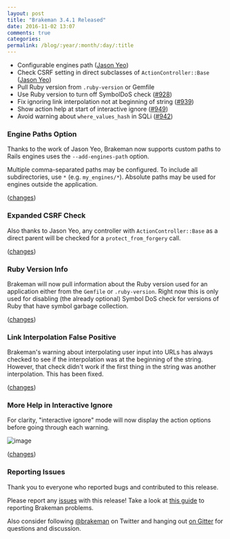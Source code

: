 ```yaml
---
layout: post
title: "Brakeman 3.4.1 Released"
date: 2016-11-02 13:07
comments: true
categories:
permalink: /blog/:year/:month/:day/:title
---
```


* Configurable engines path ([Jason Yeo](https://github.com/jsyeo))
* Check CSRF setting in direct subclasses of `ActionController::Base` ([Jason Yeo](https://github.com/jsyeo))
* Pull Ruby version from `.ruby-version` or Gemfile
* Use Ruby version to turn off SymbolDoS check ([#928](https://github.com/presidentbeef/brakeman/issues/928))
* Fix ignoring link interpolation not at beginning of string ([#939](https://github.com/presidentbeef/brakeman/issues/939))
* Show action help at start of interactive ignore ([#949](https://github.com/presidentbeef/brakeman/issues/949))
* Avoid warning about `where_values_hash` in SQLi ([#942](https://github.com/presidentbeef/brakeman/issues/942))

### Engine Paths Option

Thanks to the work of Jason Yeo, Brakeman now supports custom paths to Rails engines uses the `--add-engines-path` option.

Multiple comma-separated paths may be configured. To include all subdirectories, use `*` (e.g. `my_engines/*`). Absolute paths may be used for engines outside the application.

([changes](https://github.com/presidentbeef/brakeman/pull/948))

### Expanded CSRF Check

Also thanks to Jason Yeo, any controller with `ActionController::Base` as a direct parent will be checked for a `protect_from_forgery` call.

([changes](https://github.com/presidentbeef/brakeman/pull/953))

### Ruby Version Info

Brakeman will now pull information about the Ruby version used for an application either from the `Gemfile` or `.ruby-version`. Right now this is only used for disabling (the already optional) Symbol DoS check for versions of Ruby that have symbol garbage collection.

([changes](https://github.com/presidentbeef/brakeman/pull/947))

### Link Interpolation False Positive

Brakeman's warning about interpolating user input into URLs has always checked to see if the interpolation was at the beginning of the string. However, that check didn't work if the first thing in the string was another interpolation. This has been fixed.

([changes](https://github.com/presidentbeef/brakeman/pull/940))

### More Help in Interactive Ignore

For clarity, "interactive ignore" mode will now display the action options before going through each warning.

![image](https://cloud.githubusercontent.com/assets/75613/19423195/e1d4846c-93d2-11e6-9e07-92ffdf545dbd.png)

([changes](https://github.com/presidentbeef/brakeman/pull/950))

### Reporting Issues

Thank you to everyone who reported bugs and contributed to this release.

Please report any [issues](https://github.com/presidentbeef/brakeman/issues) with this release! Take a look at [this guide](https://github.com/presidentbeef/brakeman/wiki/How-to-Report-a-Brakeman-Issue) to reporting Brakeman problems.

Also consider following [@brakeman](https://twitter.com/brakeman) on Twitter and hanging out [on Gitter](https://gitter.im/presidentbeef/brakeman) for questions and discussion.
